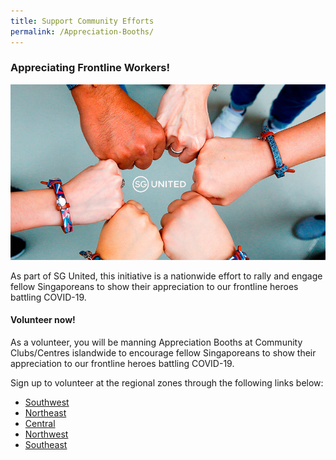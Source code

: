 ```yaml
---
title: Support Community Efforts
permalink: /Appreciation-Booths/
---
```


### Appreciating Frontline Workers! 

![Inclusive](/images/InclusiveInfo.jpg/)

As part of SG United, this initiative is a nationwide effort to rally and engage fellow Singaporeans to show their appreciation to our frontline heroes battling COVID-19.

#### Volunteer now! 

As a volunteer, you will be manning Appreciation Booths at Community Clubs/Centres islandwide to encourage fellow Singaporeans to show their appreciation to our frontline heroes battling COVID-19.

Sign up to volunteer at the regional zones through the following links below: 

- [Southwest](https://go.gov.sg/sw-appreciating-frontline-workers)
- [Northeast](https://go.gov.sg/ne-appreciating-frontline-workers) 
- [Central](https://go.gov.sg/cs-appreciating-frontline-workers)
- [Northwest](https://go.gov.sg/nw-appreciating-frontline-workers)
- [Southeast](https://go.gov.sg/se-appreciating-frontline-workers)
